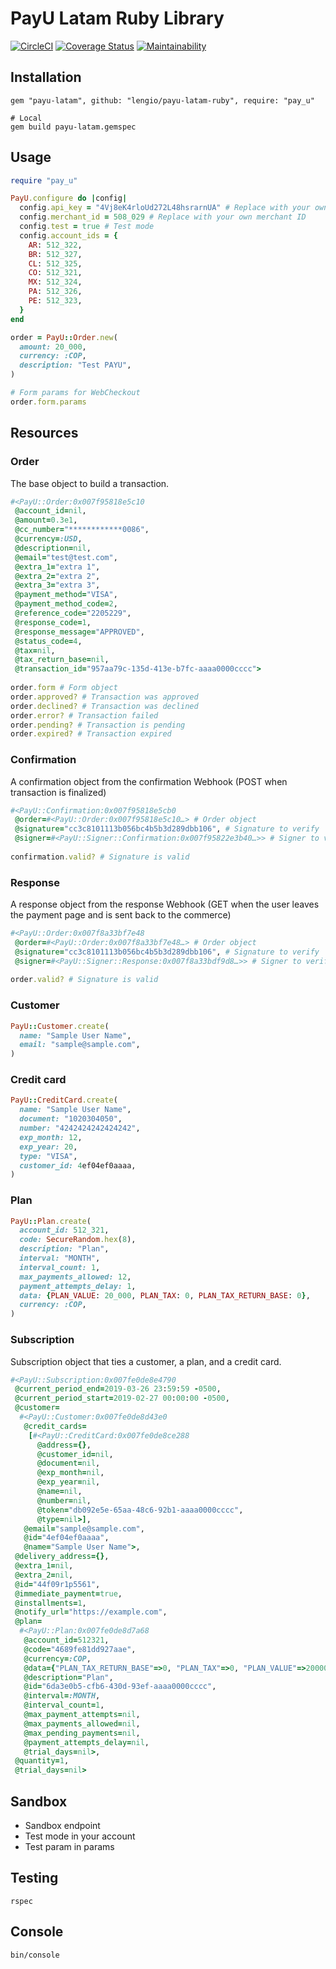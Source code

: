 # PayU Latam Ruby Library

[![CircleCI](https://circleci.com/gh/lengio/payu-latam-ruby.svg?style=svg)](https://circleci.com/gh/lengio/payu-latam-ruby)
[![Coverage Status](https://coveralls.io/repos/github/lengio/payu-latam-ruby/badge.svg?branch=master)](https://coveralls.io/github/lengio/payu-latam-ruby?branch=master)
[![Maintainability](https://api.codeclimate.com/v1/badges/28162c8ec3dfe0ec4227/maintainability)](https://codeclimate.com/github/lengio/payu-latam-ruby/maintainability)

## Installation

    gem "payu-latam", github: "lengio/payu-latam-ruby", require: "pay_u"

    # Local
    gem build payu-latam.gemspec

## Usage

```ruby
require "pay_u"

PayU.configure do |config|
  config.api_key = "4Vj8eK4rloUd272L48hsrarnUA" # Replace with your own API key
  config.merchant_id = 508_029 # Replace with your own merchant ID
  config.test = true # Test mode
  config.account_ids = {
    AR: 512_322,
    BR: 512_327,
    CL: 512_325,
    CO: 512_321,
    MX: 512_324,
    PA: 512_326,
    PE: 512_323,
  }
end

order = PayU::Order.new(
  amount: 20_000,
  currency: :COP,
  description: "Test PAYU",
)

# Form params for WebCheckout
order.form.params
```

## Resources

### Order

The base object to build a transaction.

```ruby
#<PayU::Order:0x007f95818e5c10
 @account_id=nil,
 @amount=0.3e1,
 @cc_number="************0086",
 @currency=:USD,
 @description=nil,
 @email="test@test.com",
 @extra_1="extra 1",
 @extra_2="extra 2",
 @extra_3="extra 3",
 @payment_method="VISA",
 @payment_method_code=2,
 @reference_code="2205229",
 @response_code=1,
 @response_message="APPROVED",
 @status_code=4,
 @tax=nil,
 @tax_return_base=nil,
 @transaction_id="957aa79c-135d-413e-b7fc-aaaa0000cccc">
 
order.form # Form object
order.approved? # Transaction was approved
order.declined? # Transaction was declined
order.error? # Transaction failed
order.pending? # Transaction is pending
order.expired? # Transaction expired
```

### Confirmation

A confirmation object from the confirmation Webhook (POST when transaction is finalized)

```ruby
#<PayU::Confirmation:0x007f95818e5cb0
 @order=#<PayU::Order:0x007f95818e5c10…> # Order object
 @signature="cc3c8101113b056bc4b5b3d289dbb106", # Signature to verify
 @signer=#<PayU::Signer::Confirmation:0x007f95822e3b40…>> # Signer to verify signature
 
confirmation.valid? # Signature is valid
```

### Response

A response object from the response Webhook (GET when the user leaves the payment page and is sent back to the commerce)

```ruby
#<PayU::Order:0x007f8a33bf7e48
 @order=#<PayU::Order:0x007f8a33bf7e48…> # Order object
 @signature="cc3c8101113b056bc4b5b3d289dbb106", # Signature to verify
 @signer=#<PayU::Signer::Response:0x007f8a33bdf9d8…>> # Signer to verify signature
 
order.valid? # Signature is valid
```

### Customer

```ruby
PayU::Customer.create(
  name: "Sample User Name",
  email: "sample@sample.com",
)
```

### Credit card

```ruby
PayU::CreditCard.create(
  name: "Sample User Name",
  document: "1020304050",
  number: "4242424242424242",
  exp_month: 12,
  exp_year: 20,
  type: "VISA",
  customer_id: 4ef04ef0aaaa,
)
```

### Plan

```ruby
PayU::Plan.create(
  account_id: 512_321,
  code: SecureRandom.hex(8),
  description: "Plan",
  interval: "MONTH",
  interval_count: 1,
  max_payments_allowed: 12,
  payment_attempts_delay: 1,
  data: {PLAN_VALUE: 20_000, PLAN_TAX: 0, PLAN_TAX_RETURN_BASE: 0},
  currency: :COP,
)
```

### Subscription

Subscription object that ties a customer, a plan, and a credit card.

```ruby
#<PayU::Subscription:0x007fe0de8e4790
 @current_period_end=2019-03-26 23:59:59 -0500,
 @current_period_start=2019-02-27 00:00:00 -0500,
 @customer=
  #<PayU::Customer:0x007fe0de8d43e0
   @credit_cards=
    [#<PayU::CreditCard:0x007fe0de8ce288
      @address={},
      @customer_id=nil,
      @document=nil,
      @exp_month=nil,
      @exp_year=nil,
      @name=nil,
      @number=nil,
      @token="db092e5e-65aa-48c6-92b1-aaaa0000cccc",
      @type=nil>],
   @email="sample@sample.com",
   @id="4ef04ef0aaaa",
   @name="Sample User Name">,
 @delivery_address={},
 @extra_1=nil,
 @extra_2=nil,
 @id="44f09r1p5561",
 @immediate_payment=true,
 @installments=1,
 @notify_url="https://example.com",
 @plan=
  #<PayU::Plan:0x007fe0de8d7a68
   @account_id=512321,
   @code="4689fe81dd927aae",
   @currency=:COP,
   @data={"PLAN_TAX_RETURN_BASE"=>0, "PLAN_TAX"=>0, "PLAN_VALUE"=>20000},
   @description="Plan",
   @id="6da3e0b5-cfb6-430d-93ef-aaaa0000cccc",
   @interval=:MONTH,
   @interval_count=1,
   @max_payment_attempts=nil,
   @max_payments_allowed=nil,
   @max_pending_payments=nil,
   @payment_attempts_delay=nil,
   @trial_days=nil>,
 @quantity=1,
 @trial_days=nil>
```


## Sandbox

- Sandbox endpoint
- Test mode in your account
- Test param in params

## Testing

    rspec

## Console

    bin/console
